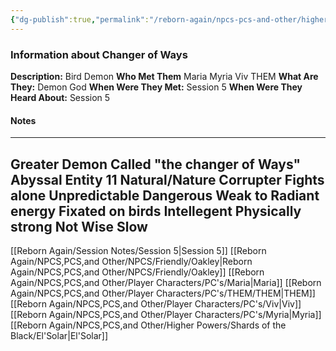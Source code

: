 ```yaml
---
{"dg-publish":true,"permalink":"/reborn-again/npcs-pcs-and-other/higher-powers/demons/changer-of-ways/"}
---
```


### Information about Changer of Ways 
**Description:** Bird Demon
**Who Met Them** Maria Myria Viv THEM
**What Are They:** Demon God
**When Were They Met:** Session 5
**When Were They Heard About:** Session 5

#### Notes
---
Greater Demon
Called "the changer of Ways"
Abyssal Entity 11
Natural/Nature Corrupter
Fights alone
Unpredictable
Dangerous
Weak to Radiant energy
Fixated on birds
Intellegent
Physically strong
Not Wise
Slow
-


[[Reborn Again/Session Notes/Session 5\|Session 5]]
[[Reborn Again/NPCS,PCS,and Other/NPCS/Friendly/Oakley\|Reborn Again/NPCS,PCS,and Other/NPCS/Friendly/Oakley]]
[[Reborn Again/NPCS,PCS,and Other/Player Characters/PC's/Maria\|Maria]] [[Reborn Again/NPCS,PCS,and Other/Player Characters/PC's/THEM/THEM\|THEM]]
[[Reborn Again/NPCS,PCS,and Other/Player Characters/PC's/Viv\|Viv]]
[[Reborn Again/NPCS,PCS,and Other/Player Characters/PC's/Myria\|Myria]]
[[Reborn Again/NPCS,PCS,and Other/Higher Powers/Shards of the Black/El'Solar\|El'Solar]]